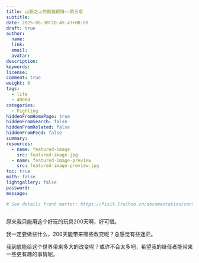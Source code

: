 ```yaml
---
title: 山巅之上的孤独朝阳——第三章
subtitle:
date: 2025-06-30T20:45:43+08:00
draft: true
author:
  name:
  link:
  email:
  avatar:
description:
keywords:
license:
comment: true
weight: 0
tags:
  - life
  - 4000d
categories:
  - Fighting
hiddenFromHomePage: true
hiddenFromSearch: false
hiddenFromRelated: false
hiddenFromFeed: false
summary:
resources:
  - name: featured-image
    src: featured-image.jpg
  - name: featured-image-preview
    src: featured-image-preview.jpg
toc: true
math: false
lightgallery: false
password:
message:

# See details front matter: https://fixit.lruihao.cn/documentation/content-management/introduction/#front-matter
---
```


原来我只能用这个好玩的玩具200天啊，好可惜。

<!--more-->

我一定要做些什么，200天能带来哪些改变呢？总感觉有些迷茫。

我到底能给这个世界带来多大的改变呢？或许不会太多吧，希望我的继任者能带来一些更有趣的事情呢。
